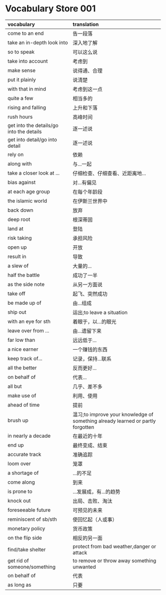# Vocabulary Store 001

|vocabulary|translation|
|:---|:---|
|come to an end|告一段落|
|take an in-depth look into|深入地了解|
|so to speak|可以这么说|
|take into account|考虑到|
|make sense|说得通、合理|
|put it plainly|说清楚|
|with that in mind|考虑到这一点|
|quite a few|相当多的|
|rising and falling|上升和下落|
|rush hours|高峰时间|
|get into the details/go into the details|逐一述说|
|get into detail/go into detail|逐一述说|
|rely on|依赖|
|along with|与...一起|
|take a closer look at ...|仔细检查、仔细查看、近距离地...|
|bias against|对...有偏见|
|at each age group|在每个年龄段|
|the islamic world|在伊斯兰世界中|
|back down|放弃|
|deep root|根深蒂固|
|land at|登陆|
|risk taking|承担风险|
|open up|开放|
|result in|导致|
|a slew of|大量的...|
|half the battle|成功了一半|
|as the side note|从另一方面说|
|take off|起飞、突然成功|
|be made up of|由...组成|
|ship out|运出;to leave a situation|
|with an eye for sth|着眼于，以...的眼光|
|leave over from ...|由...遗留下来|
|far low than|远远低于...|
|a nice earner|一个赚钱的东西|
|keep track of...|记录，保持...联系|
|all the better|反而更好...|
|on behalf of|代表...|
|all but|几乎、差不多|
|make use of|利用、使用|
|ahead of time|提前|
|brush up|温习;to improve your knowledge of something already learned or partly forgotten|
|in nearly a decade|在最近的十年|
|end up|最终变成、结束|
|accurate track|准确追踪|
|loom over|笼罩|
|a shortage of|...的不足|
|come along|到来|
|is prone to|...发展成，有...的趋势|
|knock out|出局、击败、淘汰|
|foreseeable future|可预见的未来|
|reminiscent of sb/sth|使回忆起（人或事）|
|monetary policy|货币政策|
|on the flip side|相反的另一面|
|find/take shelter|protect from bad weather,danger or attack|
|get rid of someone/something|to remove or throw away something unwanted|
|on behalf of|代表|
|as long as|只要|




